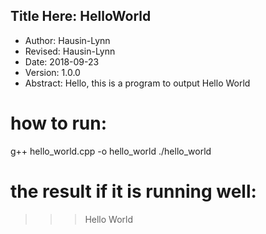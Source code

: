 ## Title Here: HelloWorld
- Author: Hausin-Lynn
- Revised: Hausin-Lynn
- Date: 2018-09-23
- Version: 1.0.0
- Abstract: Hello, this is a program
to output Hello World


# how to run:
g++ hello_world.cpp -o hello_world
./hello_world

# the result if it is running well:
>>> Hello World
